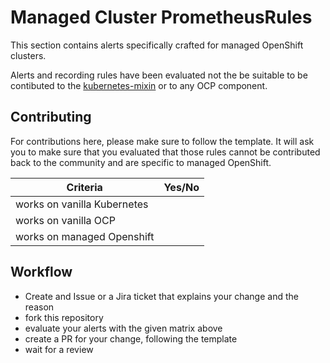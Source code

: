 # Managed Cluster PrometheusRules

This section contains alerts specifically crafted for managed OpenShift clusters.

Alerts and recording rules have been evaluated not the be suitable to be contibuted to the
[kubernetes-mixin](https://github.com/kubernetes-monitoring/kubernetes-mixin) or to any OCP component.

## Contributing
For contributions here, please make sure to follow the template.
It will ask you to make sure that you evaluated that those rules cannot be contributed back to the community
and are specific to managed OpenShift.

| Criteria                    | Yes/No |
|-----------------------------|--------|
| works on vanilla Kubernetes |        |
| works on vanilla OCP        |        |
| works on managed Openshift  |        |


## Workflow
* Create and Issue or a Jira ticket that explains your change and the reason
* fork this repository
* evaluate your alerts with the given matrix above
* create a PR for your change, following the template
* wait for a review
